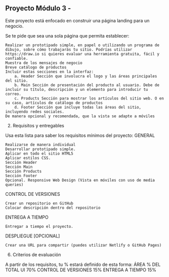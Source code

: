 ## Proyecto Módulo 3 - 

Este proyecto está enfocado en construir una página landing para un negocio.

Se te pide que sea una sola página que permita establecer:

    Realizar un prototipado simple, en papel o utilizando un programa de dibujo, sobre cómo trabajarás tu sitio. Podrías utilizar https://draw.io si quieres evaluar una herramienta gratuita, fácil y confiable.
    Muestra de los mensajes de negocio
    Breve catálogo de productos
    Incluir estas secciones en la interfaz:
        a. Header Sección que involucra el logo y las áreas principales del sitio.
        b. Main Sección de presentación del producto al usuario. Debe de incluir su título, descripción y un elemento para introducir tu correo.
        c. Products Sección para mostrar los artículos del sitio web. O en su caso, artículos de catálogo de productos
        d. Footer Sección que incluye todas las áreas del sitio, incluyendo redes sociales.
    De manera opcional y recomendada, que la vista se adapte a móviles

2. Requisitos y entregables

Usa esta lista para saber los requisitos mínimos del proyecto:
GENERAL

    Realizarse de manera individual
    Desarrollar prototipado simple.
    Aplicar en todo el sitio HTML5
    Aplicar estilos CSS.
    Sección Header
    Sección Main
    Sección Products
    Sección Footer
    Opcional. Responsive Web Design (Vista en móviles con uso de media queries)

CONTROL DE VERSIONES

    Crear un repositorio en GitHub
    Colocar descripción dentro del repositorio

ENTREGA A TIEMPO

    Entregar a tiempo el proyecto.

DESPLIEGUE [OPCIONAL]

    Crear una URL para compartir (puedes utilizar Netlify o GitHub Pages)

6. Criterios de evaluación

A partir de los requisitos, tu % estará definido de esta forma:
ÁREA 	% DEL TOTAL
UI 	70%
CONTROL DE VERSIONES 	15%
ENTREGA A TIEMPO 	15%
